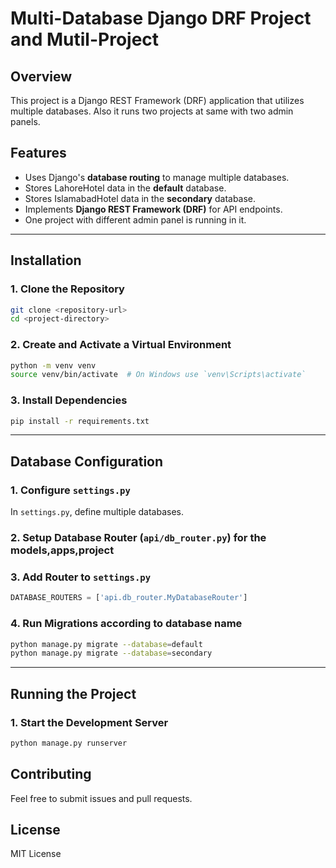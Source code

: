 # Multi-Database Django DRF Project and Mutil-Project

## Overview
This project is a Django REST Framework (DRF) application that utilizes multiple databases. Also it runs two projects at same with two admin panels.

## Features
- Uses Django's **database routing** to manage multiple databases.
- Stores LahoreHotel data in the **default** database.
- Stores IslamabadHotel data in the **secondary** database.
- Implements **Django REST Framework (DRF)** for API endpoints.
- One project with different admin panel is running in it.
---

## Installation
### 1. Clone the Repository
```sh
git clone <repository-url>
cd <project-directory>
```

### 2. Create and Activate a Virtual Environment
```sh
python -m venv venv
source venv/bin/activate  # On Windows use `venv\Scripts\activate`
```

### 3. Install Dependencies
```sh
pip install -r requirements.txt
```

---

## Database Configuration

### 1. Configure `settings.py`
In `settings.py`, define multiple databases.

### 2. Setup Database Router (`api/db_router.py`) for the models,apps,project
### 3. Add Router to `settings.py`
```python
DATABASE_ROUTERS = ['api.db_router.MyDatabaseRouter']
```
### 4. Run Migrations according to database name
```sh
python manage.py migrate --database=default
python manage.py migrate --database=secondary
```

---

## Running the Project
### 1. Start the Development Server
```sh
python manage.py runserver
```

## Contributing
Feel free to submit issues and pull requests.

## License
MIT License
